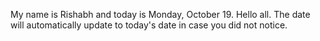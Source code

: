 My name is Rishabh and today is Monday, October 19. Hello all. The date will automatically update to today's date in case you did not notice.
